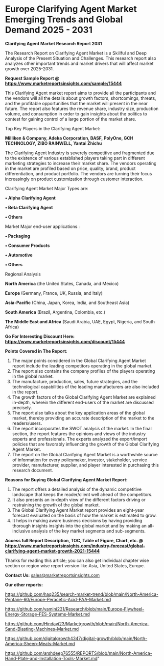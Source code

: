  # Europe Clarifying Agent Market Emerging Trends and Global Demand 2025 - 2031

<strong>Clarifying Agent Market Research Report 2031</strong>

The Research Report on Clarifying Agent Market is a Skillful and Deep Analysis of the Present Situation and Challenges. This research report also analyzes other important trends and market drivers that will affect market growth over 2025-2031.

<strong>Request Sample Report @ <a href=https://www.marketreportsinsights.com/sample/15444>https://www.marketreportsinsights.com/sample/15444</a></strong>

This Clarifying Agent market report aims to provide all the participants and the vendors will all the details about growth factors, shortcomings, threats, and the profitable opportunities that the market will present in the near future. The report also features the revenue share, industry size, production volume, and consumption in order to gain insights about the politics to contest for gaining control of a large portion of the market share.

Top Key Players in the Clarifying Agent Market:

<strong>Milliken & Company, Adeka Corporation, BASF, PolyOne, GCH TECHNOLOGY, ZIBO RAINWELL, Yantai Zhichu</strong>

The Clarifying Agent Industry is severely competitive and fragmented due to the existence of various established players taking part in different marketing strategies to increase their market share. The vendors operating in the market are profiled based on price, quality, brand, product differentiation, and product portfolio. The vendors are turning their focus increasingly on product customization through customer interaction.

Clarifying Agent Market Major Types are:

<strong>• Alpha Clarifying Agent

• Beta Clarifying Agent

• Others</strong>

Market Major end-user applications :

<strong>• Packaging

• Consumer Products

• Automotive

• Others</strong>

Regional Analysis

</u><strong><b>North America</b></strong> (the United States, Canada, and Mexico)

<strong><b>Europe </b></strong>(Germany, France, UK, Russia, and Italy)

<strong><b>Asia-Pacific</b></strong> (China, Japan, Korea, India, and Southeast Asia)

<strong><b>South America</b></strong> (Brazil, Argentina, Colombia, etc.)

<strong><b>The Middle East and Africa</b></strong> (Saudi Arabia, UAE, Egypt, Nigeria, and South Africa)

<strong>Go For Interesting Discount Here: <a href=https://www.marketreportsinsights.com/discount/15444>https://www.marketreportsinsights.com/discount/15444</a></strong>

<strong>Points Covered in The Report:</strong>
<ol>
  <li>The major points considered in the Global Clarifying Agent Market report include the leading competitors operating in the global market.</li>
  <li>The report also contains the company profiles of the players operating in the global market.</li>
  <li>The manufacture, production, sales, future strategies, and the technological capabilities of the leading manufacturers are also included in the report.</li>
  <li>The growth factors of the Global Clarifying Agent Market are explained in-depth, wherein the different end-users of the market are discussed precisely.</li>
  <li>The report also talks about the key application areas of the global market, thereby providing an accurate description of the market to the readers/users.</li>
  <li>The report incorporates the SWOT analysis of the market. In the final section, the report features the opinions and views of the industry experts and professionals. The experts analyzed the export/import policies that are favorably influencing the growth of the Global Clarifying Agent Market.</li>
  <li>The report on the Global Clarifying Agent Market is a worthwhile source of information for every policymaker, investor, stakeholder, service provider, manufacturer, supplier, and player interested in purchasing this research document.</li>
</ol>
<strong>Reasons for Buying Global Clarifying Agent Market Report:</strong>

<ol>
  <li>The report offers a detailed analysis of the dynamic competitive landscape that keeps the reader/client well ahead of the competitors.</li>
  <li>It also presents an in-depth view of the different factors driving or restraining the growth of the global market.</li>
  <li>The Global Clarifying Agent Market report provides an eight-year forecast evaluated on the basis of how the market is estimated to grow.</li>
  <li>It helps in making aware business decisions by having providing thorough insights insights into the global market and by making an all-inclusive analysis of the key market segments and sub-segments.</li>
</ol>
<strong>Access full Report Description, TOC, Table of Figure, Chart, etc. @ <a href=https://www.marketreportsinsights.com/industry-forecast/global-clarifying-agent-market-growth-2021-15444>https://www.marketreportsinsights.com/industry-forecast/global-clarifying-agent-market-growth-2021-15444</a></strong>


Thanks for reading this article; you can also get individual chapter wise section or region wise report version like Asia, United States, Europe.

<strong>Contact Us:</strong>
sales@marketreportsinsights.com

<strong>Our other reports:</strong>

<a href=https://github.com/haq235/search-market-trend/blob/main/North-America-Pentane-60/Europe-Peracetic-Acid-PAA-Market.md>https://github.com/haq235/search-market-trend/blob/main/North-America-Pentane-60/Europe-Peracetic-Acid-PAA-Market.md</a>

<a href=https://github.com/yamini231/Research/blob/main/Europe-Flywheel-Energy-Storage-FES-Systems-Market.md>https://github.com/yamini231/Research/blob/main/Europe-Flywheel-Energy-Storage-FES-Systems-Market.md</a>

<a href=https://github.com/Hindavi23/Marketgrowth/blob/main/North-America-Sand-Blasting-Machines-Market.md>https://github.com/Hindavi23/Marketgrowth/blob/main/North-America-Sand-Blasting-Machines-Market.md</a>

<a href=https://github.com/digitalgrowth4347/digital-growth/blob/main/North-America-Sheep-Meats-Market.md>https://github.com/digitalgrowth4347/digital-growth/blob/main/North-America-Sheep-Meats-Market.md</a>

<a href=https://github.com/arshdeep76555/REPORTS/blob/main/North-America-Hand-Plate-and-Installation-Tools-Market.md>https://github.com/arshdeep76555/REPORTS/blob/main/North-America-Hand-Plate-and-Installation-Tools-Market.md</a>"
